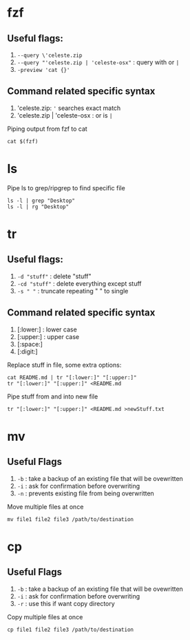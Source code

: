 # fzf

## Useful flags:
1. `--query \'celeste.zip `
2. `--query "'celeste.zip | 'celeste-osx"` : query with or `|`
3. `-preview 'cat {}'`

## Command related specific syntax
1. 'celeste.zip: `'` searches exact match
2. 'celeste.zip | 'celeste-osx : or is `|`

Piping output from fzf to cat

    cat $(fzf)

# ls

Pipe ls to grep/ripgrep to find specific file

    ls -l | grep "Desktop"
    ls -l | rg "Desktop"

# tr

## Useful flags:
1. `-d "stuff"` : delete "stuff"
2. `-cd "stuff"` : delete everything except stuff
3. `-s " "` : truncate repeating " " to single

## Command related specific syntax
1. [:lower:] : lower case
2. [:upper:] : upper case
3. [:space:]
4. [:digit:]


Replace stuff in file, some extra options:

    cat README.md | tr "[:lower:]" "[:upper:]"
    tr "[:lower:]" "[:upper:]" <README.md

Pipe stuff from and into new file

    tr "[:lower:]" "[:upper:]" <README.md >newStuff.txt

# mv

## Useful Flags
1. `-b` : take a backup of an existing file that will be ovewritten
2. `-i` : ask for confirmation before overwriting
3. `-n` : prevents existing file from being overwritten

Move multiple files at once

    mv file1 file2 file3 /path/to/destination

# cp

## Useful Flags
1. `-b` : take a backup of an existing file that will be ovewritten
2. `-i` : ask for confirmation before overwriting
3. `-r` : use this if want copy directory

Copy multiple files at once

    cp file1 file2 file3 /path/to/destination
